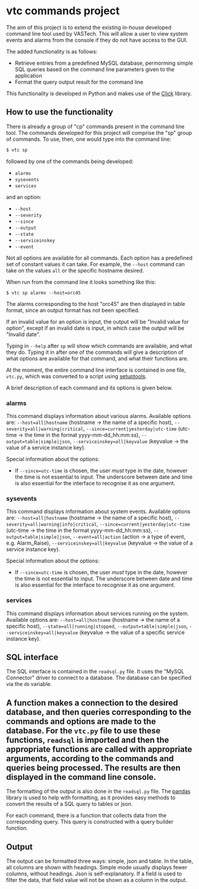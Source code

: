 # vtc commands project
The aim of this project is to extend the existing in-house developed command line tool used by VASTech. This will allow a user to view system events and alarms from the console if they do not have access to the GUI.

The added functionality is as follows:
  - Retrieve entries from a predefined MySQL database, permorming simple SQL queries based on the command line parameters given to the application
  - Format the query output result for the command line

This functionality is developed in Python and makes use of the [Click] library. 

## How to use the functionality
There is already a group of "cp" commands present in the command line tool. The commands developed for this project will comprise the "sp" group of commands. To use, then, one would type into the command line:

```sh
$ vtc sp
```

followed by one of the commands being developed:
  - `alarms`
  - `sysevents`
  - `services`

and an option:
  - `--host`
  - `--severity`
  - `--since`
  - `--output`
  - `--state`
  - `--serviceinskey`
  - `--event`

Not all options are available for all commands. Each option has a predefined set of constant values it can take. For example, the `--host` command can take on the values `all` or the specific hostname desired.

When run from the command line it looks something like this:
```
$ vtc sp alarms --host=orc45
```
The alarms corresponding to the host "orc45" are then displayed in table format, since an output format has not been specified. 

If an invalid value for an option is input, the output will be "Invalid value for option", except if an invalid date is input, in which case the output will be "Invalid date".

Typing in `--help` after `sp` will show which commands are available, and what they do. Typing it in after one of the commands will give a description of what options are available for that command, and what their functions are.

At the moment, the entire command line interface is contained in one file, `vtc.py`, which was converted to a script using [setuptools].

A brief description of each command and its options is given below.

### alarms
This command displays information about various alarms.
Available options are: `--host=all|hostname` (hostname -> the name of a specific host), `--severity=all|warning|critical`, `--since=current|yesterday|utc-time` (utc-time -> the time in the format yyyy-mm-dd_hh:mm:ss), `--output=table|simple|json`, `--serviceinskey=all|keyvalue` (keyvalue -> the value of a service instance key).

Special information about the options:
  - If `--since=utc-time` is chosen, the user *must* type in the date, however the time is not essential to input. The underscore between date and time is also essential for the interface to recognise it as one argument.

### sysevents
This command displays information about system events.
Available options are: `--host=all|hostname` (hostname -> the name of a specific host), `--severity=all|warning|info|critical`, `--since=current|yesterday|utc-time` (utc-time -> the time in the format yyyy-mm-dd_hh:mm:ss), `--output=table|simple|json`, `--event=all|action` (action -> a type of event, e.g. Alarm_Raise), `--serviceinskey=all|keyvalue` (keyvalue -> the value of a service instance key).

Special information about the options:
  - If `--since=utc-time` is chosen, the user *must* type in the date, however the time is not essential to input. The underscore between date and time is also essential for the interface to recognise it as one argument.

### services
This command displays information about services running on the system.
Available options are: `--host=all|hostname` (hostname -> the name of a specific host), `--state=all|running|stopped`, `--output=table|simple|json`, `--serviceinskey=all|keyvalue` (keyvalue -> the value of a specific service instance key).

## SQL interface
The SQL interface is contained in the `readsql.py` file. It uses the "MySQL Connector" driver to connect to a database. The database can be specified via the `db` variable. 

A function makes a connection to the desired database, and then queries corresponding to the commands and options are made to the database. For the `vtc.py` file to use these functions, `readsql` is imported and then the appropriate functions are called with appropriate arguments, according to the commands and queries being processed. The results are then displayed in the command line console. 
-
The formatting of the output is also done in the `readsql.py` file. The [pandas] library is used to help with formatting, as it provides easy methods to convert the results of a SQL query to tables or json. 

For each command, there is a function that collects data from the corresponding query. This query is constructed with a query builder function. 

## Output
The output can be formatted three ways: simple, json and table. In the table, all columns are shown with headings. Simple mode usually displays fewer columns, without headings. Json is self-explanatory. If a field is used to filter the data, that field value will not be shown as a column in the output.

[//]: # (These are reference links used in the body of this note and get stripped out when the markdown processor does its job. There is no need to format nicely because it shouldn't be seen. Thanks SO - http://stackoverflow.com/questions/4823468/store-comments-in-markdown-syntax)

   [click]: <https://click.palletsprojects.com/en/7.x/>
   [setuptools]: <https://setuptools.readthedocs.io/en/latest/>
   [pandas]: <https://pandas.pydata.org/pandas-docs/stable>
